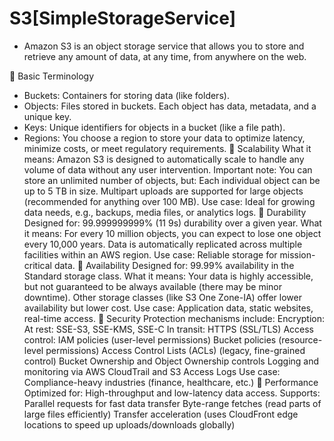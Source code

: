 # S3[SimpleStorageService]
- Amazon S3 is an object storage service that allows you to store and retrieve any amount of data, at any time, from anywhere on the web.

🔹 Basic Terminology
- Buckets: Containers for storing data (like folders).
- Objects: Files stored in buckets. Each object has data, metadata, and a unique key.
- Keys: Unique identifiers for objects in a bucket (like a file path).
- Regions: You choose a region to store your data to optimize latency, minimize costs, or meet regulatory requirements.
🔹 Scalability
What it means: Amazon S3 is designed to automatically scale to handle any volume of data without any user intervention.
Important note:
You can store an unlimited number of objects, but:
Each individual object can be up to 5 TB in size.
Multipart uploads are supported for large objects (recommended for anything over 100 MB).
Use case: Ideal for growing data needs, e.g., backups, media files, or analytics logs.
🔹 Durability
Designed for: 99.999999999% (11 9s) durability over a given year.
What it means:
For every 10 million objects, you can expect to lose one object every 10,000 years.
Data is automatically replicated across multiple facilities within an AWS region.
Use case: Reliable storage for mission-critical data.
🔹 Availability
Designed for: 99.99% availability in the Standard storage class.
What it means:
Your data is highly accessible, but not guaranteed to be always available (there may be minor downtime).
Other storage classes (like S3 One Zone-IA) offer lower availability but lower cost.
Use case: Application data, static websites, real-time access.
🔹 Security
Protection mechanisms include:
Encryption:
At rest: SSE-S3, SSE-KMS, SSE-C
In transit: HTTPS (SSL/TLS)
Access control:
IAM policies (user-level permissions)
Bucket policies (resource-level permissions)
Access Control Lists (ACLs) (legacy, fine-grained control)
Bucket Ownership and Object Ownership controls
Logging and monitoring via AWS CloudTrail and S3 Access Logs
Use case: Compliance-heavy industries (finance, healthcare, etc.)
🔹 Performance
Optimized for: High-throughput and low-latency data access.
Supports:
Parallel requests for fast data transfer
Byte-range fetches (read parts of large files efficiently)
Transfer acceleration (uses CloudFront edge locations to speed up uploads/downloads globally)

